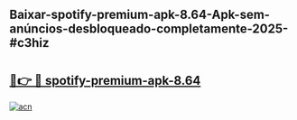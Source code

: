 ## Baixar-spotify-premium-apk-8.64-Apk-sem-anúncios-desbloqueado-completamente-2025-#c3hiz

# <h2><a href="https://ainizakaria.my?title=spotify-premium-apk-8.64&ref=20M">🔗👉 🔴 spotify-premium-apk-8.64</a></h2>

[![acn](https://github.com/user-attachments/assets/0f9c940e-d8b0-45ae-aac7-cd30a18b3e1c)](https://ainizakaria.my?title=spotify-premium-apk-8.64&ref=20M)

